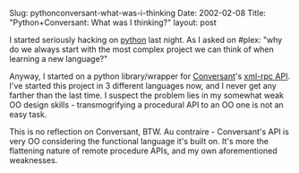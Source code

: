 Slug: pythonconversant-what-was-i-thinking
Date: 2002-02-08
Title: "Python+Conversant: What was I thinking?"
layout: post

I started seriously hacking on <a href="http://www.python.org">python</a> last night. As I asked on #plex: &quot;why do we always start with the most complex project we can think of when learning a new language?&quot;<p>
Anyway, I started on a python library/wrapper for <a href="http://www.free-conversant.com">Conversant</a>&#39;s <a href="http://xmlrpc.free-conversant.com">xml-rpc API</a>. I&#39;ve started this project in 3 different languages now, and I never get any farther than the last time. I suspect the problem lies in my somewhat weak OO design skills - transmogrifying a procedural API to an OO one is not an easy task.<p>
This is no reflection on Conversant, BTW. Au contraire - Conversant&#39;s API is very OO considering the functional language it&#39;s built on. It&#39;s more the flattening nature of remote procedure APIs, and my own aforementioned weaknesses.</p></p>
